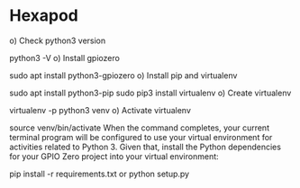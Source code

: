 # Hexapod

o) Check python3 version

python3 -V
o) Install gpiozero

sudo apt install python3-gpiozero
o) Install pip and virtualenv

sudo apt install python3-pip
sudo pip3 install virtualenv
o) Create virtualenv

virtualenv -p python3 venv
o) Activate virtualenv

source venv/bin/activate
When the command completes, your current terminal program will be configured to use your virtual environment for activities related to Python 3. Given that, install the Python dependencies for your GPIO Zero project into your virtual environment:

pip install -r requirements.txt
or
python setup.py
